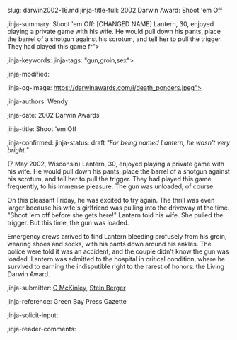 slug: darwin2002-16.md
jinja-title-full: 2002 Darwin Award: Shoot 'em Off

jinja-summary: Shoot 'em Off: [CHANGED NAME] Lantern, 30, enjoyed playing a private game with his wife. He would pull down his pants, place the barrel of a shotgun against his scrotum, and tell her to pull the trigger. They had played this game fr">

jinja-keywords:
jinja-tags: "gun,groin,sex">

jinja-modified:

jinja-og-image: https://darwinawards.com/i/death_ponders.jpeg">

jinja-authors: Wendy

jinja-date: 2002 Darwin Awards


jinja-title: Shoot 'em Off


jinja-confirmed:
jinja-status: draft
<I>"For being named Lantern, he wasn't very bright."</I>

(7 May 2002, Wisconsin) <!-- ALREADY CHANGED NAME --> Lantern, 30, enjoyed
playing a private game with his wife. He would pull down his pants, place
the barrel of a shotgun against his scrotum, and tell her to pull the
trigger. They had played this game frequently, to his immense pleasure. The
gun was unloaded, of course.

On this pleasant Friday, he was excited to try again. The thrill was even
larger because his wife's girlfriend was pulling into the driveway at the
time. "Shoot 'em off before she gets here!" Lantern told his wife. She
pulled the trigger. But this time, the gun was loaded.

Emergency crews arrived to find Lantern bleeding profusely from his groin,
wearing shoes and socks, with his pants down around his ankles. The police
were told it was an accident, and the couple didn't know the gun was
loaded. Lantern was admitted to the hospital in critical condition, where
he survived to earning the indisputible right to the
rarest of honors: the Living Darwin Award. <!-- Brian Winkler -->
<P align=center>
<!--#include virtual="/inc/votebar_viewvoteonly" -->

jinja-submitter: <A HREF="mailto:REMOVE-">C McKinley</A>, <A HREF="mailto:REMOVE-">Stein Berger </A>

jinja-reference: Green Bay Press Gazette

jinja-solicit-input:

jinja-reader-comments:



<!--#include file=nav_2002.html -->


